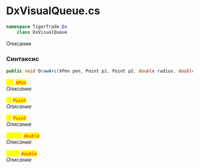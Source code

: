 
# DxVisualQueue.cs
```csharp
namespace TigerTrade.Dx  
    class DxVisualQueue
```

Описание

### Синтаксис
```csharp
public void DrawArc(XPen pen, Point p1, Point p2, double radius, double angle)
```

<mark style="color:yellow;">`pen`</mark> <mark style="color:red;">*`XPen`*</mark>  
 *Описание*  
  
<mark style="color:yellow;">`p1`</mark> <mark style="color:red;">*`Point`*</mark>  
 *Описание*  
  
<mark style="color:yellow;">`p2`</mark> <mark style="color:red;">*`Point`*</mark>  
 *Описание*  
  
<mark style="color:yellow;">`radius`</mark> <mark style="color:red;">*`double`*</mark>  
 *Описание*  
  
<mark style="color:yellow;">`angle`</mark> <mark style="color:red;">*`double`*</mark>  
 *Описание*  
  

                    
                    